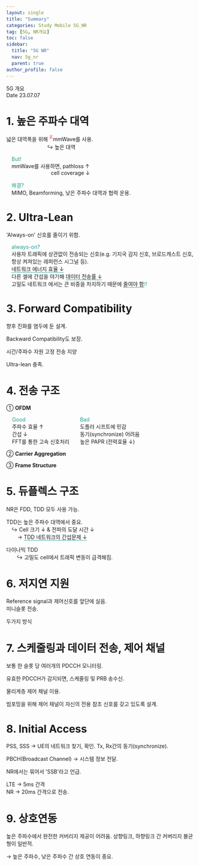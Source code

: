 ```yaml
---
layout: single
title: "Summary"
categories: Study Mobile 5G_NR
tag: [5G, NR개요]
toc: false
sidebar:
  title: "5G NR"
  nav: 5g_nr
  parent: true
author_profile: false
---
```

<div class="note">
<div class="note-top">
  <span class="title">5G 개요</span>
  <div class="date">
    <span>Date</span>
    <span id="date">23.07.07</span>
  </div>
</div>

<div markdown="1" class="multistage two first">

# 1. 높은 주파수 대역

<p>
넓은 대역폭을 위해 <sup><img src="/images/note/note-star.png" style="height:1em;"/></sup>mmWave를 사용.<br>
<span style="margin-left:7.8em;">&#8618; 높은 대역</span>
</p>
<p style="margin-left:1em;">
<font color="#24A091">But!</font><br>
mmWave를 사용하면, pathloss &uarr;<br>
<span style="margin-left:7.5em;">cell coverage &darr;</span>
</p>
<p style="margin-left:1em;">
<font color="#24A091">해결?</font><br>
MIMO, Beamforming, 낮은 주파수 대역과 협력 운용.
</p>

# 2. Ultra-Lean

<p>
'Always-on' 신호를 줄이기 위함.
</p>
<p style="margin-left:1em;">
<font color="#24A091">always-on?</font><br>
사용자 트래픽에 상관없이 전송되는 신호(e.g. 기지국 감지 신호, 브로드캐스트 신호, 항상 켜져있는 레퍼런스 시그널 등).<br>
<span style="border-bottom:#24A091 1px solid;">네트워크 에너지 효율 &darr;</span><br>
다른 셀에 간섭을 야기해 <span style="border-bottom:#24A091 1px solid;">데이터 전송률 &darr;</span><br>
고밀도 네트워크 에서는 큰 비중을 차지하기 때문에 <span style="border-bottom:#24A091 1px solid;">줄여야 함</span><font color="#24A091"><i>!!</i></font>
</p>

# 3. Forward Compatibility

<p>향후 진화를 염두에 둔 설계.</p>
<p>Backward Compatibility도 보장.</p>
<p>시간/주파수 자원 고정 전송 지양</p>
<p>Ultra-lean 충족.</p>

# 4. 전송 구조

&#10112; <b>OFDM</b>
<div style="margin-left:1.1em;">
<p>
<div style="float:left;margin-right:2em;">
<font color="#24A091">Good</font><br>
주파수 효율 &uarr;<br>
간섭 &darr;<br>
FFT를 통한 고속 신호처리
</div>
<div style="float:left;"></div>
<font color="#24A091">Bad</font><br>
도플러 시프트에 민감<br>
동기(synchronize) 어려움<br>
높은 PAPR (전력효율 &darr;)
<div class="clearfix"></div>
</p>
</div>

&#10113; <b>Carrier Aggregation</b>
<p>

</p>

&#10114; <b>Frame Structure</b>
<p>

</p>

</div>


<div markdown="1" class="multistage two second">

# 5. 듀플렉스 구조

<p>
NR은 FDD, TDD 모두 사용 가능.
</p>
<p>
TDD는 높은 주파수 대역에서 중요.<br>
<span style="margin-left:1em;">&#8618; Cell 크기 &darr; & 전파의 도달 시간 &darr;</span><br>
<span style="margin-left:2.1em;">&rarr;</span> <span style="border-bottom:#24A091 1px solid;">TDD 네트워크의 간섭문제 &darr;</span>
</p>
<p>
다이나믹 TDD<br>
<span style="margin-left:2em;">&#8618; 고밀도 cell에서 트래픽 변동이 급격해짐.</span>
</p>

# 6. 저지연 지원

<p>
Reference signal과 제어신호를 앞단에 실음.<br>
미니슬롯 전송.
</p>
<p>
두가지 방식
</p>

# 7. 스케줄링과 데이터 전송, 제어 채널

보통 한 슬롯 당 여러개의 PDCCH 모니터링.

유효한 PDCCH가 감지되면, 스케줄링 및 PRB 송수신.

물리계층 제어 채널 이용.

빔포밍을 위해 제어 채널이 자신의 전용 참조 신호를 갖고 있도록 설계.

# 8. Initial Access

PSS, SSS &rarr; UE의 네트워크 찾기, 확인.
Tx, Rx간의 동기(synchronize).

PBCH(Broadcast Channel) &rarr; 시스템 정보 전달.

NR에서는 묶어서 'SSB'라고 언급.

LTE &rarr; 5ms 간격<br>
NR &rarr; 20ms 간격으로 전송.

# 9. 상호연동

높은 주파수에서 완전한 커버리지 제공이 어려움.
상향링크, 하향링크 간 커버리지 불균형이 일반적.

&rarr; 높은 주파수, 낮은 주파수 간 상호 연동이 중요.

</div>
<div class="clearfix"></div>
</div>